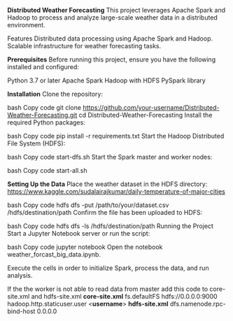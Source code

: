 **Distributed Weather Forecasting**
This project leverages Apache Spark and Hadoop to process and analyze large-scale weather data in a distributed environment.

Features
Distributed data processing using Apache Spark and Hadoop.
Scalable infrastructure for weather forecasting tasks.

**Prerequisites**
Before running this project, ensure you have the following installed and configured:

Python 3.7 or later
Apache Spark
Hadoop with HDFS
PySpark library

**Installation**
Clone the repository:

bash
Copy code
git clone https://github.com/your-username/Distributed-Weather-Forecasting.git
cd Distributed-Weather-Forecasting
Install the required Python packages:

bash
Copy code
pip install -r requirements.txt
Start the Hadoop Distributed File System (HDFS):

bash
Copy code
start-dfs.sh
Start the Spark master and worker nodes:

bash
Copy code
start-all.sh

**Setting Up the Data**
Place the weather dataset in the HDFS directory:
https://www.kaggle.com/sudalairajkumar/daily-temperature-of-major-cities

bash
Copy code
hdfs dfs -put /path/to/your/dataset.csv /hdfs/destination/path
Confirm the file has been uploaded to HDFS:

bash
Copy code
hdfs dfs -ls /hdfs/destination/path
Running the Project
Start a Jupyter Notebook server or run the script:

bash
Copy code
jupyter notebook
Open the notebook weather_forcast_big_data.ipynb.

Execute the cells in order to initialize Spark, process the data, and run analysis.

If the the worker is not able to read data from master add this code to core-site.xml and hdfs-site.xml
**core-site.xml**
    <property>
        <name>fs.defaultFS</name>
        <value>hdfs://0.0.0.0:9000</value>
    </property>
    <property>
        <name>hadoop.http.staticuser.user</name>
        <value><**username**></value>
    </property>
**hdfs-site.xml**
    <property>
        <name>dfs.namenode.rpc-bind-host</name>
        <value>0.0.0.0</value>
    </property>

